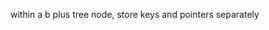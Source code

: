 <!-- Created by Luming on 11/10/2020 2:05 PM -->

within a b plus tree node, store keys and pointers separately
